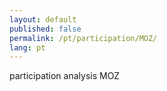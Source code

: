 ```yaml
---
layout: default
published: false
permalink: /pt/participation/MOZ/
lang: pt
---
```


participation analysis MOZ
